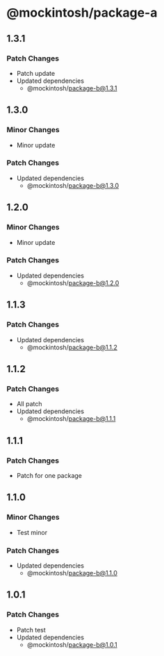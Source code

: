 # @mockintosh/package-a

## 1.3.1

### Patch Changes

- Patch update
- Updated dependencies
  - @mockintosh/package-b@1.3.1

## 1.3.0

### Minor Changes

- Minor update

### Patch Changes

- Updated dependencies
  - @mockintosh/package-b@1.3.0

## 1.2.0

### Minor Changes

- Minor update

### Patch Changes

- Updated dependencies
  - @mockintosh/package-b@1.2.0

## 1.1.3

### Patch Changes

- Updated dependencies
  - @mockintosh/package-b@1.1.2

## 1.1.2

### Patch Changes

- All patch
- Updated dependencies
  - @mockintosh/package-b@1.1.1

## 1.1.1

### Patch Changes

- Patch for one package

## 1.1.0

### Minor Changes

- Test minor

### Patch Changes

- Updated dependencies
  - @mockintosh/package-b@1.1.0

## 1.0.1

### Patch Changes

- Patch test
- Updated dependencies
  - @mockintosh/package-b@1.0.1
